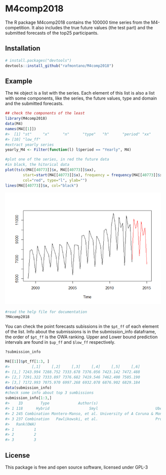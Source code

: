 
<!-- README.md is generated from README.Rmd. Please edit that file -->

# M4comp2018

The R package M4comp2018 contains the 100000 time series from the
M4-competition. It also includes the true future values (the test part)
and the submitted forecasts of the top25 participants.

## Installation

``` r
# install.packages("devtools")
devtools::install_github("rafmontano/M4comp2018")
```

## Example

The `M4` object is a list with the series. Each element of this list is
also a list with some components, like the series, the future values,
type and domain and the submitted forecasts.

``` r
## check the components of the least
library(M4comp2018)
data(M4)
names(M4[[1]])
#>  [1] "st"     "x"      "n"      "type"   "h"      "period" "xx"     "pt_ff"  "up_ff" 
#> [10] "low_ff"
#extract yearly series
yearly_M4 <- Filter(function(l) l$period == "Yearly", M4)
```

``` r
#plot one of the series, in red the future data
#in black, the hitorical data
plot(ts(c(M4[[40773]]$x, M4[[40773]]$xx),
        start=start(M4[[40773]]$x), frequency = frequency(M4[[40773]]$x)),
        col="red", type="l", ylab="")
lines(M4[[40773]]$x, col="black")
```

![](README-unnamed-chunk-3-1.png)<!-- -->

``` r
#read the help file for documentation
?M4comp2018
```

You can check the point forecasts subissions in the `$pt_ff` of each
element of the list. Info about the submissions is in the
submission_info dataframe, the order of `$pt_ff` is the OWA ranking.
Upper and Lower bound prediction intervals are found in `$up_ff` and
`$low_ff` respectively.

``` r
?submission_info
```

``` r
M4[[1]]$pt_ff[1:3, ]
#>          [,1]     [,2]     [,3]     [,4]     [,5]     [,6]
#> [1,] 7243.994 7288.752 7333.678 7376.056 7423.142 7472.488
#> [2,] 7291.322 7333.897 7376.682 7419.546 7462.400 7505.190
#> [3,] 7172.993 7075.970 6997.268 6932.078 6876.902 6829.184
data(submission_info)
#check some info about top 3 sumbissions
submission_info[1:3,]
#>    ID        Type             Author(s)                                Affiliation
#> 1 118      Hybrid                  Smyl                          Uber Technologies
#> 2 245 Combination Montero-Manso, et al. University of A Coruna & Monash University
#> 3 237 Combination   Pawlikowski, et al.                          ProLogistica Soft
#>   Rank(OWA)
#> 1         1
#> 2         2
#> 3         3
```

## License

This package is free and open source software, licensed under GPL-3
